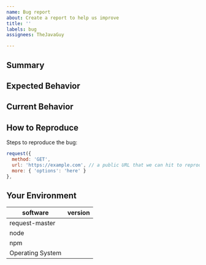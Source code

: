 ```yaml
---
name: Bug report
about: Create a report to help us improve
title: ''
labels: bug
assignees: TheJavaGuy

---
```


<!--
BEFORE YOU SUBMIT please read the following:

Please search open/closed issues before submitting since someone might have asked the same thing before!

If you need support or want to ask a question, please submit them to one of this resources:

* Stack Overflow: https://stackoverflow.com/questions/tagged/request+node.js using the tags `node.js` & `request`
* Also have a look at the Readme for more information on how to get support: https://github.com/TheJavaGuy/request-master/blob/master/README.md

Issues on GitHub are only related to problems of RequestMaster itself and we cannot answer
support questions here.
-->

## Summary
<!-- Provide a general summary of the bug in 1 or 2 sentences -->

## Expected Behavior
<!-- Tell us how it should work, i.e. what do you expect RequestMaster to do in this case -->

## Current Behavior
<!-- How RequestMaster currently works, i.e. why it doesn't fit your needs -->

## How to Reproduce
Steps to reproduce the bug:
```js
request({
  method: 'GET',
  url: 'https://example.com', // a public URL that we can hit to reproduce, if possible
  more: { 'options': 'here' }
},
```

## Your Environment
<!-- Include as many relevant details about the environment you experienced the bug in -->

| software         | version
| ---------------- | -------
| request-master   |
| node             |
| npm              |
| Operating System |
